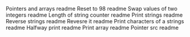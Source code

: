 Pointers and arrays readme
Reset to 98 readme
Swap values of two integers readme
Length of string counter readme
Print strings readme
Reverse strings readme
Revesre it readme
Print characters of a strings readme
Halfway print readme
Print array readme
Pointer src readme
